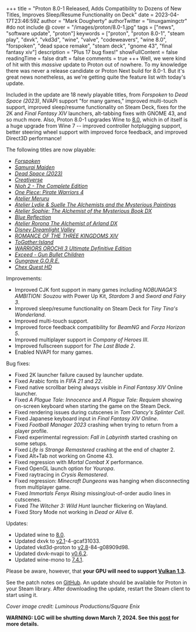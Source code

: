+++
title = "Proton 8.0-1 Released, Adds Compatibility to Dozens of New Titles, Improves Sleep/Resume Functionality on Deck"
date = 2023-04-17T23:46:59Z
author = "Mark Dougherty"
authorTwitter = "linuxgamingctr" #do not include @
cover = "/images/proton/8.0-1.jpg"
tags = ["news", "software update", "proton"]
keywords = ["proton", "proton 8.0-1", "steam play", "dxvk", "vkd3d", "wine", "valve", "codeweavers", "wine 8.0", "forspoken", "dead space remake", "steam deck", "gnome 43", "final fantasy xiv"]
description = "Plus 17 bug fixes!"
showFullContent = false
readingTime = false
draft = false
comments = true
+++
Well, we were kind of hit with this *massive* update to Proton out of nowhere. To my knowledge there was never a release candidate or Proton Next build for 8.0-1. But it's great news nonetheless, as we're getting quite the feature list with today's update.

Included in the update are 18 newly playable titles, from *Forspoken* to *Dead Space (2023)*, NVAPI support "for many games," improved multi-touch support, improved sleep/resume functionality on Steam Deck, fixes for the 2K and *Final Fantasy XIV* launchers, alt-tabbing fixes with GNOME 43, and so much more. Also, Proton 8.0-1 upgrades Wine to [8.0](https://linuxgamingcentral.com/posts/wine-8.0-released/), which in of itself is a huge upgrade from Wine 7 -- improved controller hotplugging support, better steering wheel support with improved force feedback, and improved Direct3D performance!

The following titles are now playable:
- [*Forspoken*](https://store.steampowered.com/app/1680880/Forspoken/)
- [*Samurai Maiden*](https://store.steampowered.com/app/1952250/SAMURAI_MAIDEN/)
- [*Dead Space (2023)*](https://store.steampowered.com/app/1693980/Dead_Space/)
- [*Creativerse*](https://store.steampowered.com/app/280790/Creativerse/)
- [*Nioh 2 - The Complete Edition*](https://store.steampowered.com/app/1325200/Nioh_2__The_Complete_Edition/)
- [*One Piece: Pirate Warriors 4*](https://store.steampowered.com/app/1089090/ONE_PIECE_PIRATE_WARRIORS_4/)
- [*Atelier Meruru*](https://store.steampowered.com/app/936190/Atelier_Meruru_The_Apprentice_of_Arland_DX/)
- [*Atelier Lydie & Suelle The Alchemists and the Mysterious Paintings*](https://store.steampowered.com/app/1502990/Atelier_Lydie__Suelle_The_Alchemists_and_the_Mysterious_Paintings_DX/)
- [*Atelier Sophie: The Alchemist of the Mysterious Book DX*](https://store.steampowered.com/app/527270/Atelier_Sophie_The_Alchemist_of_the_Mysterious_Book/)
- [*Blue Reflection*](https://store.steampowered.com/app/658260/BLUE_REFLECTION/)
- [*Atelier Rorona The Alchemist of Arland DX*](https://store.steampowered.com/app/936160/Atelier_Rorona_The_Alchemist_of_Arland_DX/)
- [*Disney Dreamlight Valley*](https://store.steampowered.com/app/1401590/Disney_Dreamlight_Valley/)
- [*ROMANCE OF THE THREE KINGDOMS XIV*](https://store.steampowered.com/app/872410/ROMANCE_OF_THE_THREE_KINGDOMS_XIV/)
- [*ToGather:Island*](https://store.steampowered.com/app/1181440/ToGatherIsland/)
- [*WARRIORS OROCHI 3 Ultimate Definitive Edition*](https://store.steampowered.com/app/1879330/WARRIORS_OROCHI_3_Ultimate_Definitive_Edition/)
- [*Exceed - Gun Bullet Children*](https://store.steampowered.com/app/207370/eXceed__Gun_Bullet_Children/)
- [*Gungrave G.O.R.E.*](https://store.steampowered.com/app/1630110/Gungrave_GORE/)
- [*Chex Quest HD*](https://store.steampowered.com/app/804270/Chex_Quest_HD/)

Improvements:
- Improved CJK font support in many games including *NOBUNAGA'S AMBITION: Souzou* with Power Up Kit, *Stardom 3* and *Sword and Fairy 3*.
- Improved sleep/resume functionality on Steam Deck for *Tiny Tina's Wonderland*.
- Improved multi-touch support.
- Improved force feedback compatibility for *BeamNG* and *Forza Horizon 5*.
- Improved multiplayer support in *Company of Heroes III*.
- Improved fullscreen support for *The Last Blade 2*.
- Enabled NVAPI for many games.

Bug fixes:
- Fixed 2K launcher failure caused by launcher update.
- Fixed Arabic fonts in *FIFA 21* and *22*.
- Fixed native scrollbar being always visible in *Final Fantasy XIV* Online launcher.
- Fixed *A Plague Tale: Innocence* and *A Plague Tale: Requiem* showing on-screen keyboard when starting the game on the Steam Deck.
- Fixed rendering issues during cutscenes in *Tom Clancy's Splinter Cell*.
- Fixed Japanese keyboard input in *Final Fantasy XIV Online*.
- Fixed *Football Manager 2023* crashing when trying to return from a player profile.
- Fixed experimental regression: *Fall in Labyrinth* started crashing on some setups.
- Fixed *Life is Strange Remastered* crashing at the end of chapter 2.
- Fixed Alt+Tab not working on Gnome 43.
- Fixed regression with *Mortal Combat X* performance.
- Fixed OpenGL launch option for *Youropa*.
- Fixed raytracing in *Crysis Remastered*.
- Fixed regression: *Minecraft Dungeons* was hanging when disconnecting from multiplayer game.
- Fixed *Immortals Fenyx Rising* missing/out-of-order audio lines in cutscenes.
- Fixed *The Witcher 3: Wild Hunt* launcher flickering on Wayland.
- Fixed Story Mode not working in *Dead or Alive 6*.

Updates:
- Updated wine to [8.0](https://linuxgamingcentral.com/posts/wine-8.0-released/).
- Updated dxvk to [v2.1](https://linuxgamingcentral.com/posts/dxvk-2.1-released/)-4-gcaf31033.
- Updated vkd3d-proton to [v2.8](https://linuxgamingcentral.com/posts/vkd3d-proton-2.8/)-84-g08909d98.
- Updated dxvk-nvapi to [v0.6.2](https://github.com/jp7677/dxvk-nvapi/releases/tag/v0.6.2).
- Updated wine-mono to [7.4.1](https://github.com/madewokherd/wine-mono/releases/tag/wine-mono-7.4.1).

Please be aware, however, that **your GPU will need to support [Vulkan 1.3](https://www.khronos.org/blog/vulkan-1.3-and-roadmap-2022).**

See the patch notes on [GitHub](https://github.com/ValveSoftware/Proton/releases/tag/proton-8.0-1c). An update should be available for Proton in your Steam library. After downloading the update, restart the Steam client to start using it.

*Cover image credit: Luminous Productions/Square Enix*

**WARNING: LGC will be shutting down March 7, 2024. See this [post](https://linuxgamingcentral.com/posts/the-end-of-lgc/) for more details.**
